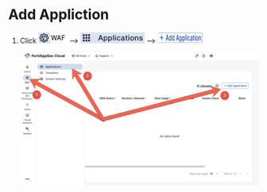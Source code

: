 # Add Appliction

1. Click ![WAF](waf.png) --> ![Applications](applications.png) --> ![Add Application](add-application.png)

    ![Add Application](waf-applications-add-application.png)
